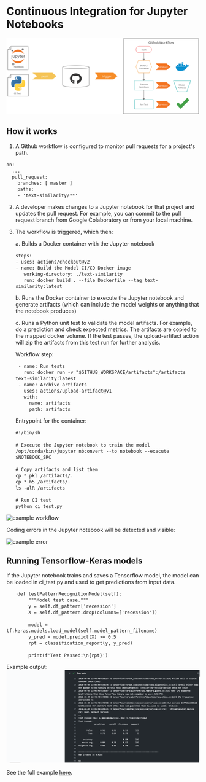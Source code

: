 # Continuous Integration for Jupyter Notebooks

![Workflow](Model%20CI.svg)

## How it works
1. A Github workflow is configured to monitor pull requests for a project's path.
  ```
  on:
    ...
    pull_request:
      branches: [ master ]
      paths:
      - 'text-similarity/**'
  ```

2. A developer makes changes to a Jupyter notebook for that project and updates the pull request. For example, you can commit to the pull request branch from Google Colaboratory or from your local machine.

3. The workflow is triggered, which then:
  
   a. Builds a Docker container with the Jupyter notebook
   ```
   steps:
   - uses: actions/checkout@v2
   - name: Build the Model CI/CD Docker image
      working-directory: ./text-similarity
      run: docker build . --file Dockerfile --tag text-similarity:latest
   ```
   
   b. Runs the Docker container to execute the Jupyter notebook and generate artifacts (which can include the model weights or anything that the notebook produces)

   c. Runs a Python unit test to validate the model artifacts. For example, do a prediction and check expected metrics. The artifacts are copied to the mapped docker volume. If the test passes, the upload-artifact action will zip the artifacts from this test run for further analysis.

   Workflow step:
   ```
    - name: Run tests
      run: docker run -v "$GITHUB_WORKSPACE/artifacts":/artifacts text-similarity:latest
    - name: Archive artifacts
      uses: actions/upload-artifact@v1
      with:
        name: artifacts
        path: artifacts
   ```
      
   Entrypoint for the container:
   ```
   #!/bin/sh

   # Execute the Jupyter notebook to train the model
   /opt/conda/bin/jupyter nbconvert --to notebook --execute $NOTEBOOK_SRC

   # Copy artifacts and list them
   cp *.pkl /artifacts/.
   cp *.h5 /artifacts/.
   ls -alR /artifacts   

   # Run CI test
   python ci_test.py
   ```

  ![example workflow](example.png)
  
Coding errors in the Jupyter notebook will be detected and visible:
  
  ![example error](example_test_failure.png)
  
## Running Tensorflow-Keras models

If the Jupyter notebook trains and saves a Tensorflow model, the model can be loaded in ci_test.py and used to get predictions from input data. 

```
    def testPatternRecognitionModel(self):
        """Model test case."""
        y = self.df_pattern['recession']
        X = self.df_pattern.drop(columns=['recession'])

        model = tf.keras.models.load_model(self.model_pattern_filename)
        y_pred = model.predict(X) >= 0.5
        rpt = classification_report(y, y_pred)

        print(f'Test Passed:\n{rpt}')
```

Example output:
![example model test output](example_model_test.png)

See the full example [here](https://github.com/lisaong/stackup-workshops/blob/master/learn-history/ci_test.py).

